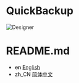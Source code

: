 # QuickBackup


![Designer](https://github.com/heyhey123-git/QuickBackup/assets/156066831/87242648-35a6-4f0e-9cdd-41150c8fc6e8)



# README.md
- en [English](README.md)
- zh_CN [简体中文](readme/README.zh_CN.md)
